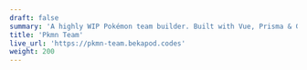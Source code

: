 ```yaml
---
draft: false
summary: 'A highly WIP Pokémon team builder. Built with Vue, Prisma & GraphQL.'
title: 'Pkmn Team'
live_url: 'https://pkmn-team.bekapod.codes'
weight: 200
---
```

